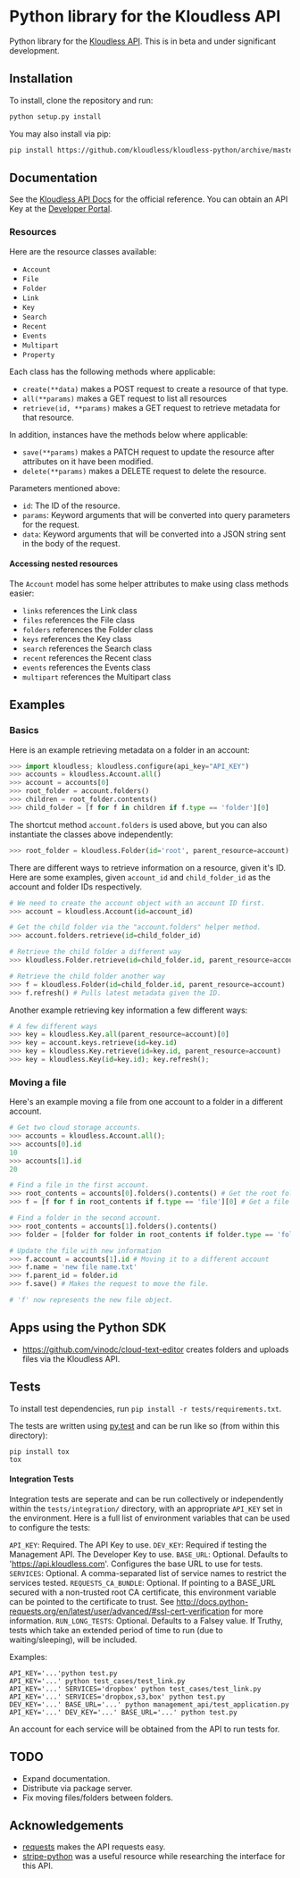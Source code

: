 Python library for the Kloudless API
=====================================

Python library for the [Kloudless API](https://developers.kloudless.com).
This is in beta and under significant development.

## Installation

To install, clone the repository and run:

```bash
python setup.py install
```

You may also install via pip:

```bash
pip install https://github.com/kloudless/kloudless-python/archive/master.zip
```

## Documentation

See the [Kloudless API Docs](https://developers.kloudless.com/docs) for the official reference.
You can obtain an API Key at the [Developer Portal](https://developers.kloudless.com).

### Resources

Here are the resource classes available:

* `Account`
* `File`
* `Folder`
* `Link`
* `Key`
* `Search`
* `Recent`
* `Events`
* `Multipart`
* `Property`

Each class has the following methods where applicable:

* `create(**data)` makes a POST request to create a resource of that type.
* `all(**params)` makes a GET request to list all resources
* `retrieve(id, **params)` makes a GET request to retrieve metadata for that resource.

In addition, instances have the methods below where applicable:

* `save(**params)` makes a PATCH request to update the resource after attributes on it
  have been modified.
* `delete(**params)` makes a DELETE request to delete the resource.

Parameters mentioned above:

* `id`: The ID of the resource.
* `params`: Keyword arguments that will be converted into query parameters for the request.
* `data`: Keyword arguments that will be converted into a JSON string sent in the body of the request.

#### Accessing nested resources

The `Account` model has some helper attributes to make using class methods easier:

* `links` references the Link class
* `files` references the File class
* `folders` references the Folder class
* `keys` references the Key class
* `search` references the Search class
* `recent` references the Recent class
* `events` references the Events class
* `multipart` references the Multipart class

## Examples

### Basics

Here is an example retrieving metadata on a folder in an account:

```python
>>> import kloudless; kloudless.configure(api_key="API_KEY")
>>> accounts = kloudless.Account.all()
>>> account = accounts[0]
>>> root_folder = account.folders()
>>> children = root_folder.contents()
>>> child_folder = [f for f in children if f.type == 'folder'][0]
```

The shortcut method `account.folders` is used above,
but you can also instantiate the classes above independently:

```python
>>> root_folder = kloudless.Folder(id='root', parent_resource=account)
```

There are different ways to retrieve information on a resource, given it's ID.
Here are some examples, given `account_id` and `child_folder_id` as the account and
folder IDs respectively.

```python
# We need to create the account object with an account ID first.
>>> account = kloudless.Account(id=account_id)

# Get the child folder via the "account.folders" helper method.
>>> account.folders.retrieve(id=child_folder_id)

# Retrieve the child folder a different way
>>> kloudless.Folder.retrieve(id=child_folder.id, parent_resource=account)

# Retrieve the child folder another way
>>> f = kloudless.Folder(id=child_folder.id, parent_resource=account)
>>> f.refresh() # Pulls latest metadata given the ID.
```

Another example retrieving key information a few different ways:

```python
# A few different ways
>>> key = kloudless.Key.all(parent_resource=account)[0]
>>> key = account.keys.retrieve(id=key.id)
>>> key = kloudless.Key.retrieve(id=key.id, parent_resource=account)
>>> key = kloudless.Key(id=key.id); key.refresh();
```

### Moving a file

Here's an example moving a file from one account to a folder in a different account.

```python
# Get two cloud storage accounts.
>>> accounts = kloudless.Account.all();
>>> accounts[0].id
10
>>> accounts[1].id
20

# Find a file in the first account.
>>> root_contents = accounts[0].folders().contents() # Get the root folder contents
>>> f = [f for f in root_contents if f.type == 'file'][0] # Get a file

# Find a folder in the second account.
>>> root_contents = accounts[1].folders().contents()
>>> folder = [folder for folder in root_contents if folder.type == 'folder'][0]

# Update the file with new information
>>> f.account = accounts[1].id # Moving it to a different account
>>> f.name = 'new file name.txt'
>>> f.parent_id = folder.id
>>> f.save() # Makes the request to move the file.

# 'f' now represents the new file object.
```

## Apps using the Python SDK

* https://github.com/vinodc/cloud-text-editor creates folders and uploads files via the Kloudless API.

## Tests
To install test dependencies, run `pip install -r tests/requirements.txt`.

The tests are written using [py.test](http://pytest.org) and can be run like so
(from within this directory):
```shell
pip install tox
tox
```
#### Integration Tests

Integration tests are seperate and can be run collectively or independently
within the `tests/integration/` directory, with an appropriate `API_KEY` set
in the environment. Here is a full list of environment variables that can
be used to configure the tests:

`API_KEY`: Required. The API Key to use.
`DEV_KEY`: Required if testing the Management API. The Developer Key to use.
`BASE_URL`: Optional. Defaults to 'https://api.kloudless.com'. Configures the
    base URL to use for tests.
`SERVICES`: Optional. A comma-separated list of service names to restrict the
    services tested.
`REQUESTS_CA_BUNDLE`: Optional. If pointing to a BASE_URL secured with a
    non-trusted root CA certificate, this environment variable can be pointed
    to the certificate to trust.
    See http://docs.python-requests.org/en/latest/user/advanced/#ssl-cert-verification
    for more information.
`RUN_LONG_TESTS`: Optional. Defaults to a Falsey value. If Truthy, tests which
    take an extended period of time to run (due to waiting/sleeping), will be
    included.

Examples:

```shell
API_KEY='...'python test.py
API_KEY='...' python test_cases/test_link.py
API_KEY='...' SERVICES='dropbox' python test_cases/test_link.py
API_KEY='...' SERVICES='dropbox,s3,box' python test.py
DEV_KEY='...' BASE_URL='...' python management_api/test_application.py
API_KEY='...' DEV_KEY='...' BASE_URL='...' python test.py
```

An account for each service will be obtained from the API to run tests for.

## TODO

* Expand documentation.
* Distribute via package server.
* Fix moving files/folders between folders.

## Acknowledgements

* [requests](https://github.com/kennethreitz/requests) makes the API requests easy.
* [stripe-python](https://github.com/stripe/stripe-python) was a useful resource while researching the interface for this API.
